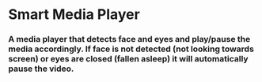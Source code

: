 # Smart Media Player

### A media player that detects face and eyes and play/pause the media accordingly. If face is not detected (not looking towards screen) or eyes are closed (fallen asleep) it will automatically pause the video. 

